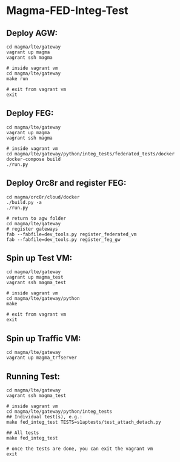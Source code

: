# Magma-FED-Integ-Test

## Deploy AGW:
```
cd magma/lte/gateway
vagrant up magma
vagrant ssh magma

# inside vagrant vm
cd magma/lte/gateway
make run

# exit from vagrant vm
exit
```

## Deploy FEG:
```
cd magma/lte/gateway
vagrant up magma
vagrant ssh magma

# inside vagrant vm
cd magma/lte/gateway/python/integ_tests/federated_tests/docker
docker-compose build
./run.py
```

## Deploy Orc8r and register FEG:
```
cd magma/orc8r/cloud/docker
./build.py -a
./run.py

# return to agw folder
cd magma/lte/gateway
# register gateways
fab --fabfile=dev_tools.py register_federated_vm
fab --fabfile=dev_tools.py register_feg_gw
```

## Spin up Test VM:
```
cd magma/lte/gateway
vagrant up magma_test
vagrant ssh magma_test

# inside vagrant vm
cd magma/lte/gateway/python
make

# exit from vagrant vm
exit
```

## Spin up Traffic VM:
```	
cd magma/lte/gateway
vagrant up magma_trfserver
```
## Running Test:
```	
cd magma/lte/gateway
vagrant ssh magma_test

# inside vagrant vm
cd magma/lte/gateway/python/integ_tests
## Individual test(s), e.g.:
make fed_integ_test TESTS=s1aptests/test_attach_detach.py

## All tests
make fed_integ_test

# once the tests are done, you can exit the vagrant vm
exit
```
